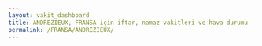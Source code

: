 ```yaml
---
layout: vakit_dashboard
title: ANDREZIEUX, FRANSA için iftar, namaz vakitleri ve hava durumu - ilçe/eyalet seç
permalink: /FRANSA/ANDREZIEUX/
---
```


<script type="text/javascript">
  var GLOBAL_COUNTRY = 'FRANSA';
  var GLOBAL_CITY = 'ANDREZIEUX';
  var GLOBAL_STATE = '';
  var lat = 72;
  var lon = 21;
</script>

